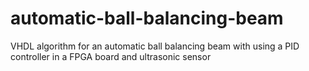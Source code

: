 # automatic-ball-balancing-beam
VHDL algorithm for an automatic ball balancing beam with using a PID controller in a FPGA board and ultrasonic sensor
